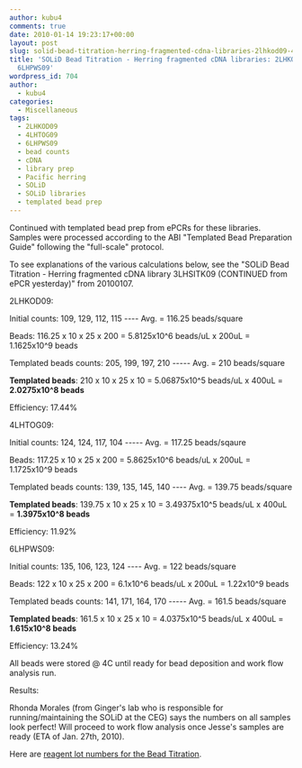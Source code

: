 ```yaml
---
author: kubu4
comments: true
date: 2010-01-14 19:23:17+00:00
layout: post
slug: solid-bead-titration-herring-fragmented-cdna-libraries-2lhkod09-4lhtog09-6lhpws09
title: 'SOLiD Bead Titration - Herring fragmented cDNA libraries: 2LHKOD09, 4LHTOG09,
  6LHPWS09'
wordpress_id: 704
author:
  - kubu4
categories:
  - Miscellaneous
tags:
  - 2LHKOD09
  - 4LHTOG09
  - 6LHPWS09
  - bead counts
  - cDNA
  - library prep
  - Pacific herring
  - SOLiD
  - SOLiD libraries
  - templated bead prep
---
```


Continued with templated bead prep from ePCRs for these libraries. Samples were processed according to the ABI "Templated Bead Preparation Guide" following the "full-scale" protocol.

To see explanations of the various calculations below, see the "SOLiD Bead Titration - Herring fragmented cDNA library 3LHSITK09 (CONTINUED from ePCR yesterday)" from 20100107.

2LHKOD09:

Initial counts: 109, 129, 112, 115 ---- Avg. = 116.25 beads/square

Beads: 116.25 x 10 x 25 x 200 = 5.8125x10^6 beads/uL x 200uL = 1.1625x10^9 beads

Templated beads counts: 205, 199, 197, 210 ----- Avg. = 210 beads/square

**Templated beads**: 210 x 10 x 25 x 10 = 5.06875x10^5 beads/uL x 400uL = **2.0275x10^8 beads**

Efficiency: 17.44%

4LHTOG09:

Initial counts: 124, 124, 117, 104 ----- Avg. = 117.25 beads/sqaure

Beads: 117.25 x 10 x 25 x 200 = 5.8625x10^6 beads/uL x 200uL = 1.1725x10^9 beads

Templated beads counts: 139, 135, 145, 140 ---- Avg. = 139.75 beads/square

**Templated beads**: 139.75 x 10 x 25 x 10 = 3.49375x10^5 beads/uL x 400uL = **1.3975x10^8 beads**

Efficiency: 11.92%

6LHPWS09:

Initial counts: 135, 106, 123, 124 ---- Avg. = 122 beads/square

Beads: 122 x 10 x 25 x 200 = 6.1x10^6 beads/uL x 200uL = 1.22x10^9 beads

Templated beads counts: 141, 171, 164, 170 ----- Avg. = 161.5 beads/square

**Templated beads**: 161.5 x 10 x 25 x 10 = 4.0375x10^5 beads/uL x 400uL = **1.615x10^8 beads**

Efficiency: 13.24%

All beads were stored @ 4C until ready for bead deposition and work flow analysis run.

Results:

Rhonda Morales (from Ginger's lab who is responsible for running/maintaining the SOLiD at the CEG) says the numbers on all samples look perfect! Will proceed to work flow analysis once Jesse's samples are ready (ETA of Jan. 27th, 2010).

Here are [reagent lot numbers for the Bead Titration](https://eagle.fish.washington.edu/Arabidopsis/Notebook%20Workup%20Files/20100116-01.jpg).
